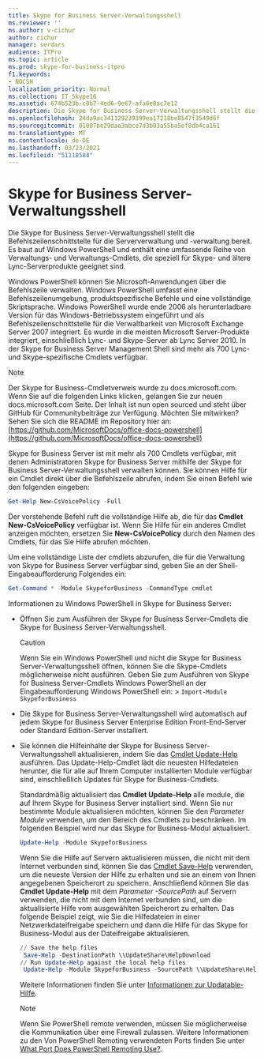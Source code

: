 ```yaml
---
title: Skype for Business Server-Verwaltungsshell
ms.reviewer: ''
ms.author: v-cichur
author: cichur
manager: serdars
audience: ITPro
ms.topic: article
ms.prod: skype-for-business-itpro
f1.keywords:
- NOCSH
localization_priority: Normal
ms.collection: IT_Skype16
ms.assetid: 674b523b-c0b7-4ed6-9e67-afa6e8ac7e12
description: Die Skype for Business Server-Verwaltungsshell stellt die Befehlszeilenschnittstelle für die Serververwaltung und -verwaltung bereit. Es baut auf Windows PowerShell und enthält eine umfassende Reihe von Verwaltungs- und Verwaltungs-Cmdlets, die speziell für Skype- und ältere Lync-Serverprodukte geeignet sind.
ms.openlocfilehash: 24da9ac341129239399ea17218be8547f3549d6f
ms.sourcegitcommit: 01087be29daa3abce7d3b03a55ba5ef8db4ca161
ms.translationtype: MT
ms.contentlocale: de-DE
ms.lasthandoff: 03/23/2021
ms.locfileid: "51118584"
---
```

# <a name="skype-for-business-server-management-shell"></a>Skype for Business Server-Verwaltungsshell
 
Die Skype for Business Server-Verwaltungsshell stellt die Befehlszeilenschnittstelle für die Serververwaltung und -verwaltung bereit. Es baut auf Windows PowerShell und enthält eine umfassende Reihe von Verwaltungs- und Verwaltungs-Cmdlets, die speziell für Skype- und ältere Lync-Serverprodukte geeignet sind.
  
Windows PowerShell können Sie Microsoft-Anwendungen über die Befehlszeile verwalten. Windows PowerShell umfasst eine Befehlszeilenumgebung, produktspezifische Befehle und eine vollständige Skriptsprache. Windows PowerShell wurde ende 2006 als herunterladbare Version für das Windows-Betriebssystem eingeführt und als Befehlszeilenschnittstelle für die Verwaltbarkeit von Microsoft Exchange Server 2007 integriert. Es wurde in die meisten Microsoft Server-Produkte integriert, einschließlich Lync- und Skype-Server ab Lync Server 2010. In der Skype for Business Server Management Shell sind mehr als 700 Lync- und Skype-spezifische Cmdlets verfügbar.
  
> [!NOTE]
> Der Skype for Business-Cmdletverweis wurde zu docs.microsoft.com. Wenn Sie auf die folgenden Links klicken, gelangen Sie zur neuen docs.microsoft.com Seite. Der Inhalt ist nun open sourced und steht über GitHub für Communitybeiträge zur Verfügung. Möchten Sie mitwirken? Sehen Sie sich die README im Repository hier an: [https://github.com/MicrosoftDocs/office-docs-powershell](https://github.com/MicrosoftDocs/office-docs-powershell)
  
Skype for Business Server ist mit mehr als 700 Cmdlets verfügbar, mit denen Administratoren Skype for Business Server mithilfe der Skype for Business Server-Verwaltungsshell verwalten können. Sie können Hilfe für ein Cmdlet direkt über die Befehlszeile abrufen, indem Sie einen Befehl wie den folgenden eingeben:
  
```PowerShell
Get-Help New-CsVoicePolicy -Full
```

Der vorstehende Befehl ruft die vollständige Hilfe ab, die für das **Cmdlet New-CsVoicePolicy** verfügbar ist. Wenn Sie Hilfe für ein anderes Cmdlet anzeigen möchten, ersetzen Sie **New-CsVoicePolicy** durch den Namen des Cmdlets, für das Sie Hilfe abrufen möchten.
  
Um eine vollständige Liste der cmdlets abzurufen, die für die Verwaltung von Skype for Business Server verfügbar sind, geben Sie an der Shell-Eingabeaufforderung Folgendes ein: 
  
```PowerShell
Get-Command * -Module SkypeforBusiness -CommandType cmdlet
```



Informationen zu Windows PowerShell in Skype for Business Server:
  
- Öffnen Sie zum Ausführen der Skype for Business Server-Cmdlets die Skype for Business Server-Verwaltungsshell.
    
    > [!CAUTION]
    > Wenn Sie ein Windows PowerShell und nicht die Skype for Business Server-Verwaltungsshell öffnen, können Sie die Skype-Cmdlets möglicherweise nicht ausführen. Geben Sie zum Ausführen von Skype for Business Server-Cmdlets Windows PowerShell an der Eingabeaufforderung Windows PowerShell ein: >  `Import-Module SkypeforBusiness`
  
- Die Skype for Business Server-Verwaltungsshell wird automatisch auf jedem Skype for Business Server Enterprise Edition Front-End-Server oder Standard Edition-Server installiert.
    
- Sie können die Hilfeinhalte der Skype for Business Server-Verwaltungsshell aktualisieren, indem Sie das [Cmdlet Update-Help](/powershell/module/microsoft.powershell.core/update-help) ausführen. Das Update-Help-Cmdlet lädt die neuesten Hilfedateien herunter, die für alle auf Ihrem Computer installierten Module verfügbar sind, einschließlich Updates für Skype for Business-Cmdlets.
    
    Standardmäßig aktualisiert das **Cmdlet Update-Help** alle module, die auf Ihrem Skype for Business Server installiert sind. Wenn Sie nur bestimmte Module aktualisieren möchten, können Sie den _Parameter Module_ verwenden, um den Bereich des Cmdlets zu beschränken. Im folgenden Beispiel wird nur das Skype for Business-Modul aktualisiert.
    
  ```PowerShell
  Update-Help -Module SkypeforBusiness
  ```

    Wenn Sie die Hilfe auf Servern aktualisieren müssen, die nicht mit dem Internet verbunden sind, können Sie das [Cmdlet Save-Help](/powershell/module/microsoft.powershell.core/save-help) verwenden, um die neueste Version der Hilfe zu erhalten und sie an einem von Ihnen angegebenen Speicherort zu speichern. Anschließend können Sie das **Cmdlet Update-Help** mit dem _Parameter -SourcePath_ auf Servern verwenden, die nicht mit dem Internet verbunden sind, um die aktualisierte Hilfe vom ausgewählten Speicherort zu erhalten. Das folgende Beispiel zeigt, wie Sie die Hilfedateien in einer Netzwerkdateifreigabe speichern und dann die Hilfe für das Skype for Business-Modul aus der Dateifreigabe aktualisieren.
    
  ```PowerShell
  // Save the help files
   Save-Help -DestinationPath \\UpdateShare\HelpDownload
  // Run Update-Help against the local help files
   Update-Help -Module SkypeforBusiness -SourcePath \\UpdateShare\HelpDownload
  ```

    Weitere Informationen finden Sie unter [Informationen zur Updatable-Hilfe](/powershell/module/microsoft.powershell.core/about/about_updatable_help).
    
    > [!NOTE]
    > Wenn Sie PowerShell remote verwenden, müssen Sie möglicherweise die Kommunikation über eine Firewall zulassen. Weitere Informationen zu den Von PowerShell Remoting verwendeten Ports finden Sie unter [What Port Does PowerShell Remoting Use?](/archive/blogs/christwe/what-port-does-powershell-remoting-use).
